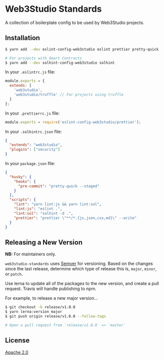 # Web3Studio Standards

A collection of boilerplate config to be used by Web3Studio projects.

## Installation

```bash
$ yarn add --dev eslint-config-web3studio eslint prettier pretty-quick husky

# For projects with Smart Contracts
$ yarn add --dev solhint-config-web3studio solhint
```

In your `.eslintrc.js` file:

```js
module.exports = {
  extends: [
    'web3studio',
    'web3studio/truffle' // For projects using truffle
  ]
};
```

In your `.prettierrc.js` file:

```js
module.exports = require('eslint-config-web3studio/prettier');
```

In your `.solhintrc.json` file:

```json
{
  "extends": "web3studio",
  "plugins": ["security"]
}
```

In your `package.json` file:

```json
{
  "husky": {
    "hooks": {
      "pre-commit": "pretty-quick --staged"
    }
  },
  "scripts": {
    "lint": "yarn lint:js && yarn lint:sol",
    "lint:js": "eslint .",
    "lint:sol": "solhint -d .",
    "prettier": "prettier \"**/*.{js,json,css,md}\" --write"
  }
}
```

## Releasing a New Version

**NB:** For maintainers only.

`web3studio-standards` uses [Semver](https://semver.org/) for versioning.
Based on the changes since the last release, determine which type of
release this is, `major`, `minor`, or `patch`.

Use lerna to update all of the packages to the new version, and create a pull
request. Travis will handle publishing to npm.

For example, to release a new major version...

```bash
$ git checkout -b release/v1.0.0
$ yarn lerna:version major
$ git push origin release/v1.0.0 --follow-tags

# Open a pull request from `release/v1.0.0` => `master`
```

## License

[Apache 2.0](LICENSE)
